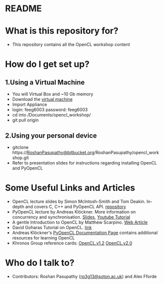 # README #

# What is this repository for?
* This repository contains all the OpenCL workshop content

# How do I get set up? 
## 1.Using a Virtual Machine 
* You will Virtual Box and ~10 Gb memory
* Download the [virtual machine](https://www.dropbox.com/s/fjs2w04sjyjfp49/Ubuntu14_PyOpenCL.ova?dl=0)
* Import Appliance
* login: feeg6003
  password: feeg6003
* cd into /Documents/opencl_workshop/
* git pull origin

## 2.Using your personal device
* gitclone https://RoshanPasupathy@bitbucket.org/RoshanPasupathy/opencl_workshop.git
* Refer to presentation slides for instructions regarding installing OpenCL and PyOpenCL

# Some Useful Links and Articles
* OpenCL lecture slides by Simon McIntosh-Smith and Tom Deakin. In-depth and covers C, C++ and PyOpenCL API. [repository](https://github.com/HandsOnOpenCL/Lecture-Slides/releases)
* PyOpenCL lecture by Andreas Klöckner. More information on concurrency and synchronisation. [Slides](https://www.bu.edu/pasi/files/2011/01/AndreasKloeckner1-03-1430.pdf), [Youtube Tutorial](https://www.youtube.com/watch?v=X9mflbX1NL8&t=1020s) 
* A gentle Introduction to OpenCL by Matthew Scarpino. [Web Article](http://www.drdobbs.com/parallel/a-gentle-introduction-to-opencl/231002854)
* David Goharas Tutorial on OpenCL. [link](https://www.youtube.com/watch?v=QA483lIvL-4&list=PLTfYiv7-a3l7mYEdjk35wfY-KQj5yVXO2) 
* Andreas Klöckner's [PyOpenCL Documentation Page](https://documen.tician.de/pyopencl/) contains additional resources for learning OpenCL
* Khronos Group reference cards: [OpenCL.v1.2](https://www.khronos.org/files/opencl-1-2-quick-reference-card.pdf) [OpenCL.v2.0](https://www.khronos.org/files/opencl20-quick-reference-card.pdf)  
 
# Who do I talk to?
* Contributors: Roshan Pasupathy (rp3g13@soton.ac.uk)  and Alex Fforde
